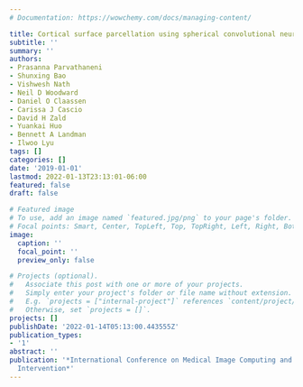 ```yaml
---
# Documentation: https://wowchemy.com/docs/managing-content/

title: Cortical surface parcellation using spherical convolutional neural networks
subtitle: ''
summary: ''
authors:
- Prasanna Parvathaneni
- Shunxing Bao
- Vishwesh Nath
- Neil D Woodward
- Daniel O Claassen
- Carissa J Cascio
- David H Zald
- Yuankai Huo
- Bennett A Landman
- Ilwoo Lyu
tags: []
categories: []
date: '2019-01-01'
lastmod: 2022-01-13T23:13:01-06:00
featured: false
draft: false

# Featured image
# To use, add an image named `featured.jpg/png` to your page's folder.
# Focal points: Smart, Center, TopLeft, Top, TopRight, Left, Right, BottomLeft, Bottom, BottomRight.
image:
  caption: ''
  focal_point: ''
  preview_only: false

# Projects (optional).
#   Associate this post with one or more of your projects.
#   Simply enter your project's folder or file name without extension.
#   E.g. `projects = ["internal-project"]` references `content/project/deep-learning/index.md`.
#   Otherwise, set `projects = []`.
projects: []
publishDate: '2022-01-14T05:13:00.443555Z'
publication_types:
- '1'
abstract: ''
publication: '*International Conference on Medical Image Computing and Computer-Assisted
  Intervention*'
---
```

